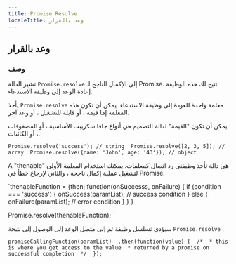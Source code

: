```yaml
---
title: Promise Resolve
localeTitle: وعد بالقرار
---
```

## وعد بالقرار

### وصف

تشير الدالة `Promise.resolve` إلى الإكمال الناجح لـ Promise. تتيح لك هذه الوظيفة إعادة الوعد إلى وظيفة الاستدعاء.

يأخذ `Promise.resolve` معلمة واحدة للعودة إلى وظيفة الاستدعاء. يمكن أن تكون هذه المعلمة إما قيمة ، أو قابلة للتشغيل ، أو وعد آخر.

يمكن أن تكون "القيمة" لدالة التصميم هي أنواع جافا سكريبت الأساسية ، أو المصفوفات ، أو الكائنات.

 `Promise.resolve('success'); // string 
 Promise.resolve([2, 3, 5]); // array 
 Promise.resolve({name: 'John', age: '43'}); // object 
` 

A "thenable" هي دالة تأخذ وظيفتي رد اتصال كمعلمات. يمكنك استخدام المعلمة الأولى لتشغيل عملية إكمال ناجحة ، والثاني لإرجاع خطأ في Promise.

 `thenableFunction = {then: function(onSuccesss, onFailure) { 
    if (condition === 'success') { 
      onSuccess(paramList); // success condition 
    } else { 
      onFailure(paramList); // error condition 
    } 
  } 
 } 
 
 Promise.resolve(thenableFunction); 
` 

سيؤدي تسلسل وظيفة ثم إلى متصل الوعد إلى الوصول إلى نتيجة `Promise.resolve` .

 `promiseCallingFunction(paramList) 
  .then(function(value) { 
    /* 
     * this is where you get access to the value 
     * returned by a promise on successful completion 
     */ 
  }); 
`